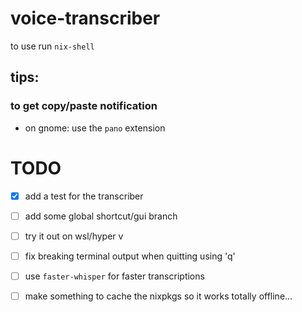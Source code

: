 # voice-transcriber
to use run `nix-shell`

## tips:
### to get copy/paste notification 
- on gnome: use the `pano` extension

# TODO
- [x] add a test for the transcriber
- [ ] add some global shortcut/gui branch
- [ ] try it out on wsl/hyper v
- [ ] fix breaking terminal output when quitting using 'q'
- [ ] use `faster-whisper` for faster transcriptions
- [ ] make something to cache the nixpkgs so it works totally offline...

